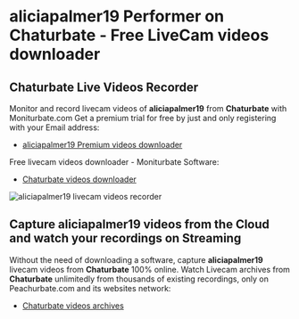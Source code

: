 # aliciapalmer19 Performer on Chaturbate - Free LiveCam videos downloader

## Chaturbate Live Videos Recorder

Monitor and record livecam videos of **aliciapalmer19** from **Chaturbate** with Moniturbate.com
Get a premium trial for free by just and only registering with your Email address:
* [aliciapalmer19 Premium videos downloader](https://moniturbate.com/request-demo-licence-key.html)

Free livecam videos downloader - Moniturbate Software:
* [Chaturbate videos downloader](https://moniturbate.com/moniturbate-download-software.html)

![aliciapalmer19 livecam videos recorder](https://peachurnet.com/templates/moniturbate-software.png)


## Capture aliciapalmer19 videos from the Cloud and watch your recordings on Streaming

Without the need of downloading a software, capture **aliciapalmer19** livecam videos from **Chaturbate** 100% online.
Watch Livecam archives from **Chaturbate** unlimitedly from thousands of existing recordings, only on Peachurbate.com and its websites network:
* [Chaturbate videos archives](https://peachurnet.com/)